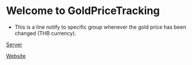# Welcome to GoldPriceTracking

-   This is a line notify to specific group whenever the gold price has been changed (THB currency).

[Server](server/README.md)

[Website](web/README.md)
